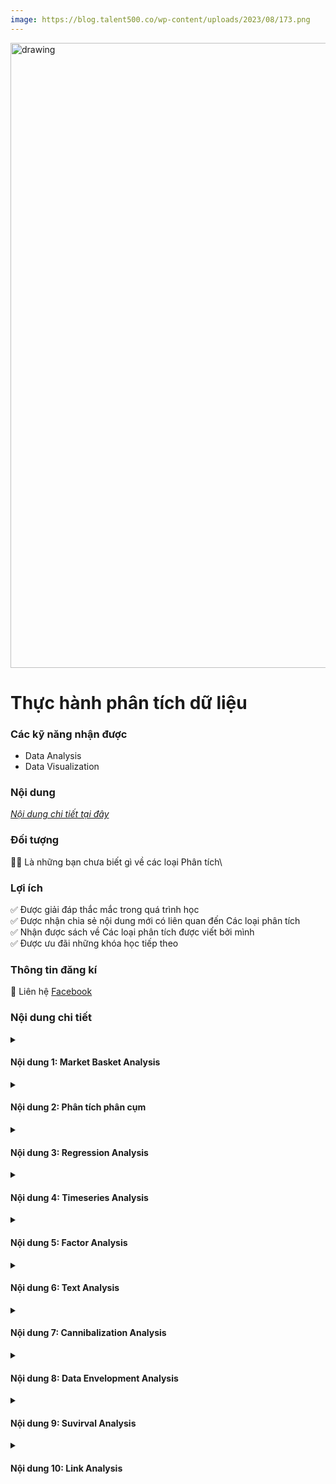 ```yaml
---
image: https://blog.talent500.co/wp-content/uploads/2023/08/173.png
---
```


<img src="https://blog.talent500.co/wp-content/uploads/2023/08/173.png" alt="drawing" width="1000"/>

<div class="course_title"><h1>Thực hành phân tích dữ liệu</h1></div>

###  Các kỹ năng nhận được

<ul id="skills">
  <li>Data Analysis</li>
  <li>Data Visualization</li>
</ul>  

###  Nội dung 

[*Nội dung chi tiết tại đây*](#nội-dung-chi-tiết)

###  Đối tượng

**🤚🤚** Là những bạn chưa biết gì về các loại Phân tích\

###  Lợi ích 
✅️ Được giải đáp thắc mắc trong quá trình học\
✅️ Được nhận chia sẻ nội dung mới có liên quan đến Các loại phân tích\
✅️ Nhận được sách về Các loại phân tích được viết bởi mình\
✅️ Được ưu đãi những khóa học tiếp theo

### Thông tin đăng kí

📝 Liên hệ [Facebook](https://www.facebook.com/datasciencedances)

###  Nội dung chi tiết 



<details>
  <summary><h4>Nội dung 1: Market Basket Analysis</h4></summary>
- Phân tích Giỏ hàng là gì
</details>


<details>
  <summary><h4>Nội dung 2: Phân tích phân cụm</h4></summary>
- Giới thiệu Phân tích Phân cụm
</details>

<details>
  <summary><h4>Nội dung 3: Regression Analysis</h4></summary>
- Giới thiệu Phân tích Hồi quy
</details>

<details>
  <summary><h4>Nội dung 4: Timeseries Analysis</h4></summary> 
- Giới thiệu phân tích Dữ liệu thời gian
</details>

<details>
  <summary><h4>Nội dung 5: Factor Analysis</h4></summary>
- Giới thiệu Phân tích nhân tố
</details>

<details>
  <summary><h4>Nội dung 6: Text Analysis</h4></summary>
- Giới thiệu Phân tích nội dung văn bản.
</details>

<details>
  <summary><h4>Nội dung 7: Cannibalization Analysis</h4></summary>
- Giới thiệu Phân tích ăn mòn
</details>

<details>
  <summary><h4>Nội dung 8: Data Envelopment Analysis</h4></summary>
- Giới thiệu phân tích hiệu quả
- Giới thiệu phân tích đường bao hiệu quả
- Giới thiệu thuật toán CCR
</details>


<details>
  <summary><h4>Nội dung 9: Suvirval Analysis</h4></summary>
- Giới thiệu phân tích sống sót.
</details>

<details>
  <summary><h4>Nội dung 10: Link Analysis  </h4></summary>
- Giới thiệu Phân tích liên kết.
</details>
